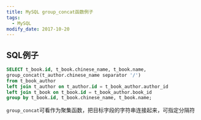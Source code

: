 ```yaml
---
title: MySQL group_concat函数例子
tags: 
  - MySQL
modify_date: 2017-10-20
---
```


## SQL例子

<!--more-->

```sql
SELECT t_book.id, t_book.chinese_name, t_book.name,
group_concat(t_author.chinese_name separator '/')
from t_book_author
left join t_author on t_author.id = t_book_author.author_id
left join t_book on t_book.id = t_book_author.book_id
group by t_book.id, t_book.chinese_name, t_book.name;
```

`group_concat`可看作为聚集函数，把目标字段的字符串连接起来，可指定分隔符